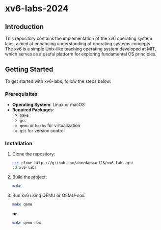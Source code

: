 # xv6-labs-2024

## Introduction

This repository contains the implementation of the xv6 operating system labs, aimed at enhancing understanding of operating systems concepts. The xv6 is a simple Unix-like teaching operating system developed at MIT, which serves as a useful platform for exploring fundamental OS principles.

## Getting Started

To get started with xv6-labs, follow the steps below:

### Prerequisites

- **Operating System**: Linux or macOS
- **Required Packages**:
  - `make`
  - `gcc`
  - `qemu` or `bochs` for virtualization
  - `git` for version control

### Installation

1. Clone the repository:

   ```bash
   git clone https://github.com/ahmedanwar123/xv6-labs.git
   cd xv6-labs
   ```
2. Build the project:

   ```bash
   make
   ```
3. Run xv6 using QEMU or QEMU-nox:

   ```bash
   make qemu
   ```
   **or**
   ```bash
   make qemu-nox
   ```